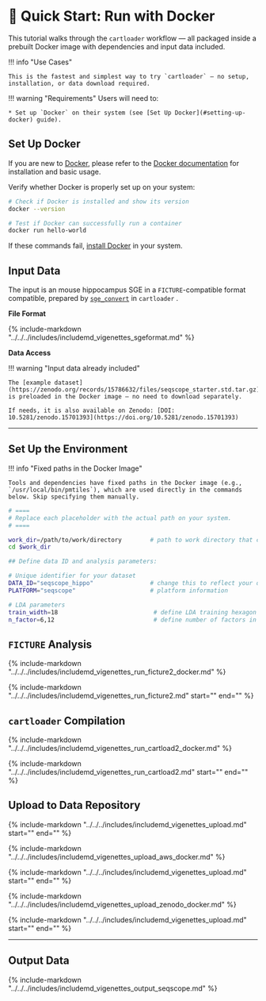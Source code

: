 # 🚀 Quick Start: Run with Docker

This tutorial walks through the `cartloader` workflow — all packaged inside a prebuilt Docker image with dependencies and input data included.

!!! info "Use Cases"

    This is the fastest and simplest way to try `cartloader` — no setup, installation, or data download required.

!!! warning "Requirements"
    Users will need to:

    * Set up `Docker` on their system (see [Set Up Docker](#setting-up-docker) guide).


## Set Up Docker

If you are new to [Docker](https://www.docker.com/), please refer to the [Docker documentation](https://docs.docker.com/get-started/) for installation and basic usage.

Verify whether Docker is properly set up on your system:
```bash
# Check if Docker is installed and show its version
docker --version

# Test if Docker can successfully run a container
docker run hello-world
```

If these commands fail, [install Docker](https://docs.docker.com/get-docker/) in your system.


## Input Data

The input is an mouse hippocampus SGE in a `FICTURE`-compatible format compatible, prepared by [`sge_convert`](../../reference/sge_convert.md) in `cartloader` .

**File Format**


{%
  include-markdown "../../../includes/includemd_vigenettes_sgeformat.md"
%}

**Data Access**

!!! warning "Input data already included"

    The [example dataset](https://zenodo.org/records/15786632/files/seqscope_starter.std.tar.gz) is preloaded in the Docker image — no need to download separately.

    If needs, it is also available on Zenodo: [DOI: 10.5281/zenodo.15701393](https://doi.org/10.5281/zenodo.15701393)

---------------

## Set Up the Environment

!!! info "Fixed paths in the Docker Image"

    Tools and dependencies have fixed paths in the Docker image (e.g., `/usr/local/bin/pmtiles`), which are used directly in the commands below. Skip specifying them manually.

```bash
# ====
# Replace each placeholder with the actual path on your system.  
# ====

work_dir=/path/to/work/directory        # path to work directory that contains the downloaded input data
cd $work_dir

## Define data ID and analysis parameters:

# Unique identifier for your dataset
DATA_ID="seqscope_hippo"                # change this to reflect your dataset name
PLATFORM="seqscope"                     # platform information

# LDA parameters
train_width=18                           # define LDA training hexagon width (comma-separated if multiple widths are applied)
n_factor=6,12                            # define number of factors in LDA training (comma-separated if multiple n-factor are applied)
```

## `FICTURE` Analysis

{%
  include-markdown "../../../includes/includemd_vigenettes_run_ficture2_docker.md"
%}

{%
  include-markdown "../../../includes/includemd_vigenettes_run_ficture2.md"
  start="<!--parameter-start-->" end="<!--parameter-end-->"
%}

## `cartloader` Compilation

{%
  include-markdown "../../../includes/includemd_vigenettes_run_cartload2_docker.md"
%}

{%
  include-markdown "../../../includes/includemd_vigenettes_run_cartload2.md"
  start="<!--parameter-start-->" end="<!--parameter-end-->"
%}

## Upload to Data Repository

{%
  include-markdown "../../../includes/includemd_vigenettes_upload.md"
  start="<!--section1-start-->" end="<!--section1-end-->"
%}

{%
  include-markdown "../../../includes/includemd_vigenettes_upload_aws_docker.md"
%}

{%
  include-markdown "../../../includes/includemd_vigenettes_upload.md"
  start="<!--section2-start-->" end="<!--section2-end-->"
%}

{%
  include-markdown "../../../includes/includemd_vigenettes_upload_zenodo_docker.md"
%}

{%
  include-markdown "../../../includes/includemd_vigenettes_upload.md"
  start="<!--section3-start-->" end="<!--section3-end-->"
%}

---------------

## Output Data

{%
  include-markdown "../../../includes/includemd_vigenettes_output_seqscope.md"
%}


